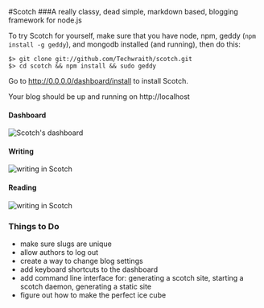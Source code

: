 #Scotch
###A really classy, dead simple, markdown based, blogging framework for node.js

To try Scotch for yourself, make sure that you have node, npm, geddy (`npm install -g geddy`), and mongodb installed (and running), then do this:

    $> git clone git://github.com/Techwraith/scotch.git
    $> cd scotch && npm install && sudo geddy

Go to http://0.0.0.0/dashboard/install to install Scotch.

Your blog should be up and running on http://localhost

#### Dashboard

![Scotch's dashboard](https://dl.dropbox.com/u/7982297/scotch_screens/dash.png)


#### Writing

![writing in Scotch](https://dl.dropbox.com/u/7982297/scotch_screens/write2.png)


#### Reading

![writing in Scotch](https://dl.dropbox.com/u/7982297/scotch_screens/read.png)


### Things to Do

- make sure slugs are unique
- allow authors to log out
- create a way to change blog settings
- add keyboard shortcuts to the dashboard
- add command line interface for: generating a scotch site, starting a scotch daemon, generating a static site
- figure out how to make the perfect ice cube
